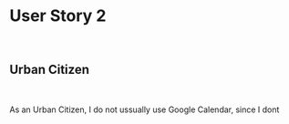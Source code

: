 <h1>User Story 2</h1>
<br>
<h2>Urban Citizen</h2>
<br>
<p>As an Urban Citizen, I do not ussually use Google Calendar, since I dont </p>
